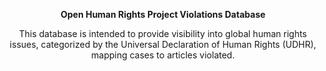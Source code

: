 <header>

<!--
  <<< Author notes: Course header >>>
  Include a 1280×640 image, course title in sentence case, and a concise description in emphasis.
  In your repository settings: enable template repository, add your 1280×640 social image, auto delete head branches.
  Add your open source license, GitHub uses MIT license.
-->
**Open Human Rights Project Violations Database**

This database is intended to provide visibility into global human rights issues, categorized by the Universal Declaration of Human Rights (UDHR), mapping cases to articles violated.
</header>


</footer>
